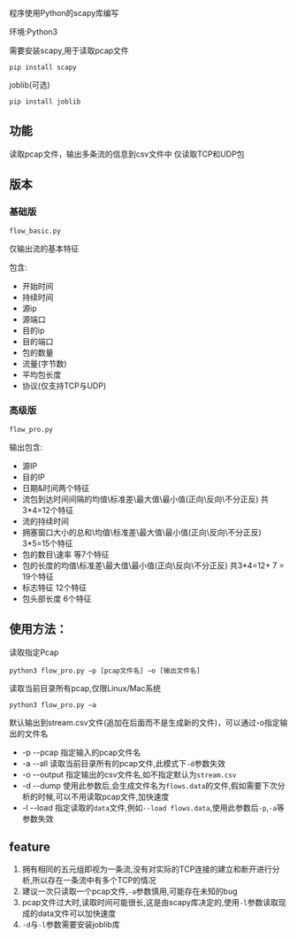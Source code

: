 程序使用Python的scapy库编写

环境:Python3

需要安装scapy,用于读取pcap文件

`pip install scapy`

joblib(可选)

`pip install joblib`

## 功能

读取pcap文件，输出多条流的信息到csv文件中
仅读取TCP和UDP包

## 版本

### 基础版 

`flow_basic.py`

仅输出流的基本特征

包含:

- 开始时间
- 持续时间
- 源ip
- 源端口
- 目的ip
- 目的端口
- 包的数量
- 流量(字节数)
- 平均包长度
- 协议(仅支持TCP与UDP)

### 高级版

`flow_pro.py`

输出包含:

- 源IP
- 目的IP
- 日期&时间两个特征
- 流包到达时间间隔的均值\标准差\最大值\最小值(正向\反向\不分正反)  共3*4=12个特征
- 流的持续时间
- 拥塞窗口大小的总和\均值\标准差\最大值\最小值(正向\反向\不分正反)  3*5=15个特征
- 包的数目\速率 等7个特征
- 包的长度的均值\标准差\最大值\最小值(正向\反向\不分正反)  共3*4=12+ 7 = 19个特征
- 标志特征 12个特征
- 包头部长度 6个特征



## 使用方法：

读取指定Pcap

```
python3 flow_pro.py –p [pcap文件名] –o [输出文件名]
```

读取当前目录所有pcap,仅限Linux/Mac系统

```
python3 flow_pro.py –a  
```

默认输出到stream.csv文件(追加在后面而不是生成新的文件)，可以通过-o指定输出的文件名


- -p --pcap 指定输入的pcap文件名
- -a --all 读取当前目录所有的pcap文件,此模式下`-d`参数失效
- -o --output 指定输出的csv文件名,如不指定默认为`stream.csv`
- -d --dump 使用此参数后,会生成文件名为`flows.data`的文件,假如需要下次分析的时候,可以不用读取pcap文件,加快速度
- -l --load 指定读取的`data`文件,例如`--load flows.data`,使用此参数后`-p`,`-a`等参数失效

## feature

1. 拥有相同的五元组即视为一条流,没有对实际的TCP连接的建立和断开进行分析,所以存在一条流中有多个TCP的情况
2. 建议一次只读取一个pcap文件,`-a`参数慎用,可能存在未知的bug
3. pcap文件过大时,读取时间可能很长,这是由scapy库决定的,使用`-l`参数读取现成的data文件可以加快速度
4. `-d`与`-l`参数需要安装joblib库